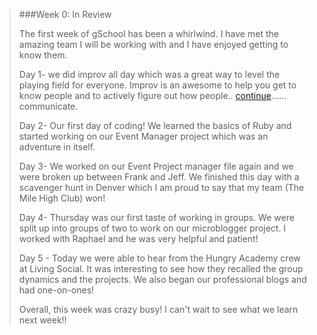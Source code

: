 >###Week 0: In Review
>                  
>The first week of gSchool has been a whirlwind. I have met the amazing team I will be working
>with and I have enjoyed getting to know them. 
>
>Day 1- we did improv all day which was a great way to level the playing field for everyone. Improv is an awesome to help you get to know people and to actively figure out how people.. <a href='../2013/02/01/gschool-week-0.html'>continue</a>&#8230;&#8230;
>communicate. 
>
>Day 2- Our first day of coding! We learned the basics of Ruby and started working on our Event 
>Manager project which was an adventure in itself. 
>
>Day 3- We worked on our Event Project manager file again and we were broken up between Frank 
>and Jeff. We finished this day with a scavenger hunt in Denver which I am proud to say that my
>team (The Mile High Club) won!
>
>Day 4- Thursday was our first taste of working in groups. We were split up into groups of two 
>to work on our microblogger project. I worked with Raphael and he was very helpful and patient!
>
>Day 5 - Today we were able to hear from the Hungry Academy crew at Living Social. It was 
>interesting to see how they recalled the group dynamics and the projects. We also began our 
>professional blogs and had one-on-ones!
>
>Overall, this week was crazy busy! I can't wait to see what we learn next week!!
